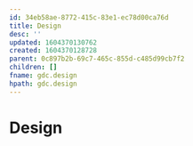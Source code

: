 ```yaml
---
id: 34eb58ae-8772-415c-83e1-ec78d00ca76d
title: Design
desc: ''
updated: 1604370130762
created: 1604370128728
parent: 0c897b2b-69c7-465c-855d-c485d99cb7f2
children: []
fname: gdc.design
hpath: gdc.design
---
```

# Design

